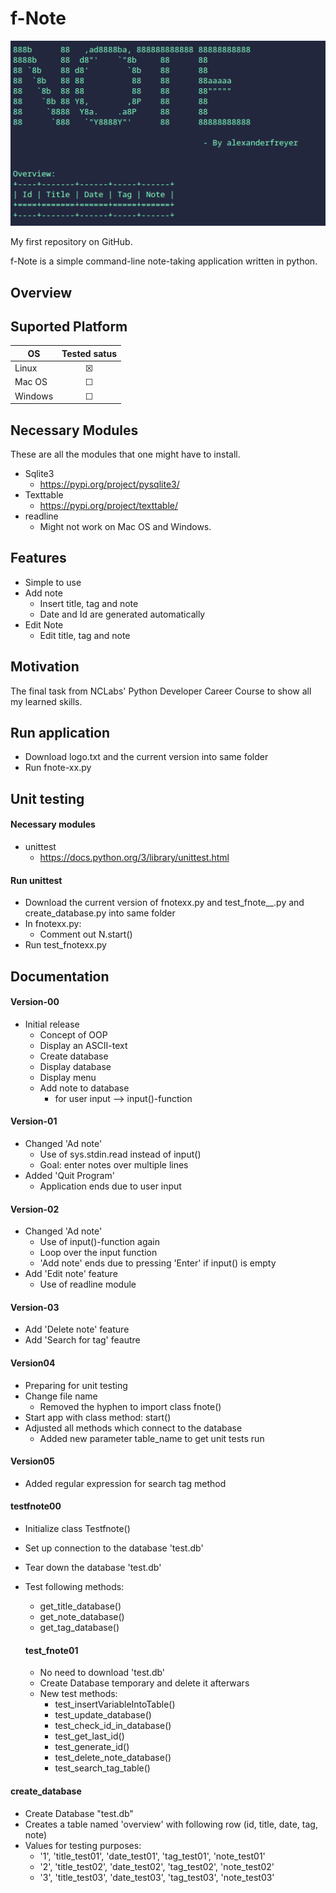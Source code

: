 # f-Note 
<p align="center">
  <img src=img/example.png>
</p>

My first repository on GitHub.

f-Note is a simple command-line note-taking application written in python. 

## Overview 


## Suported Platform 

| OS      | Tested satus       
| ------- |:-------------:
| Linux   | &#9746;
| Mac OS  | &#9744; 
| Windows | &#9744; 

## Necessary Modules 
These are all the modules that one might have to install. 

- Sqlite3 
  - https://pypi.org/project/pysqlite3/
- Texttable 
  - https://pypi.org/project/texttable/
- readline 
  - Might not work on Mac OS and Windows. 

## Features 
- Simple to use 
- Add note 
  - Insert title, tag and note
  - Date and Id are generated automatically
- Edit Note 
  - Edit title, tag and note 

## Motivation 
The final task from NCLabs' Python Developer Career Course to show all my learned skills. 

## Run application 
- Download logo.txt and the current version into same folder 
- Run fnote-xx.py 
 
## Unit testing 

#### Necessary modules
- unittest 
  - https://docs.python.org/3/library/unittest.html
 
#### Run unittest
- Download the current version of fnotexx.py and test_fnote__.py and create_database.py into same folder 
- In fnotexx.py:
  - Comment out N.start() 
- Run test_fnotexx.py 
 
## Documentation 
#### Version-00 
- Initial release 
  - Concept of OOP 
  - Display an ASCII-text
  - Create database 
  - Display database 
  - Display menu 
  - Add note to database 
    - for user input --> input()-function 

#### Version-01
- Changed 'Ad note'
  - Use of sys.stdin.read instead of input() 
  - Goal: enter notes over multiple lines 
- Added 'Quit Program' 
  - Application ends due to user input 

#### Version-02 
- Changed 'Ad note' 
  - Use of input()-function again
  - Loop over the input function
  - 'Add note' ends due to pressing 'Enter' if input() is empty 
- Add 'Edit note' feature  
  - Use of readline module

#### Version-03
- Add 'Delete note' feature 
- Add 'Search for tag' feautre 

#### Version04 
- Preparing for unit testing 
- Change file name 
  - Removed the hyphen to import class fnote() 
- Start app with class method: start() 
- Adjusted all methods which connect to the database 
  - Added new parameter table_name to get unit tests run 
  
#### Version05
- Added regular expression for search tag method 

#### testfnote00
- Initialize class Testfnote() 
- Set up connection to the database 'test.db' 
- Tear down the database 'test.db' 
- Test following methods: 
  - get_title_database()
  - get_note_database()
  - get_tag_database()
  
  #### test_fnote01 
  - No need to download 'test.db' 
  - Create Database temporary and delete it afterwars 
  - New test methods: 
    - test_insertVariableIntoTable()
    - test_update_database()
    - test_check_id_in_database()
    - test_get_last_id() 
    - test_generate_id() 
    - test_delete_note_database()
    - test_search_tag_table()
    
#### create_database
- Create Database "test.db" 
- Creates a table named 'overview' with following row (id, title, date, tag, note) 
- Values for testing purposes: 
  - '1', 'title_test01', 'date_test01', 'tag_test01', 'note_test01'
  - '2', 'title_test02', 'date_test02', 'tag_test02', 'note_test02'
  - '3', 'title_test03', 'date_test03', 'tag_test03', 'note_test03'



